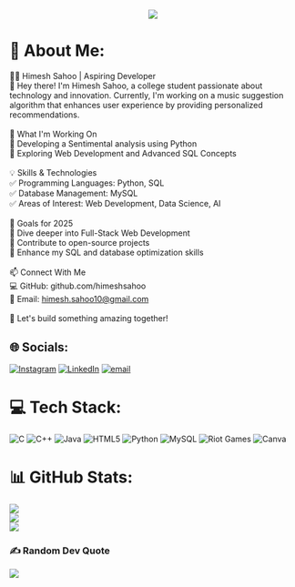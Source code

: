 <h1 align="center">
    <img src="https://readme-typing-svg.herokuapp.com/?font=Righteous&size=35&center=true&vCenter=true&width=500&height=70&duration=5500&lines=Hi+There!+👋;+I'm+Himesh+Sahoo!;" />
</h1>

# 💫 About Me:
🧑‍💻 Himesh Sahoo | Aspiring Developer<br>👋 Hey there! I'm Himesh Sahoo, a college student passionate about technology and innovation. Currently, I'm working on a music suggestion algorithm that enhances user experience by providing personalized recommendations.<br><br>🚀 What I'm Working On<br>🔹 Developing a Sentimental analysis using Python <br>🔹 Exploring Web Development and Advanced SQL Concepts<br><br>💡 Skills & Technologies<br>✅ Programming Languages: Python, SQL<br>✅ Database Management: MySQL<br>✅ Areas of Interest: Web Development, Data Science, AI<br><br>📌 Goals for 2025<br>🔹 Dive deeper into Full-Stack Web Development<br>🔹 Contribute to open-source projects<br>🔹 Enhance my SQL and database optimization skills<br><br>📫 Connect With Me<br>💻 GitHub: github.com/himeshsahoo<br>📧 Email: himesh.sahoo10@gmail.com<br><br>🚀 Let's build something amazing together!<br>


## 🌐 Socials:
[![Instagram](https://img.shields.io/badge/Instagram-%23E4405F.svg?logo=Instagram&logoColor=white)](https://instagram.com/himesh.404) [![LinkedIn](https://img.shields.io/badge/LinkedIn-%230077B5.svg?logo=linkedin&logoColor=white)](https://www.linkedin.com/in/himesh-sahoo-1234abcd/) [![email](https://img.shields.io/badge/Email-D14836?logo=gmail&logoColor=white)](mailto:himesh.sahoo10@gmail.com) 

# 💻 Tech Stack:
![C](https://img.shields.io/badge/c-%2300599C.svg?style=for-the-badge&logo=c&logoColor=white) ![C++](https://img.shields.io/badge/c++-%2300599C.svg?style=for-the-badge&logo=c%2B%2B&logoColor=white) ![Java](https://img.shields.io/badge/java-%23ED8B00.svg?style=for-the-badge&logo=openjdk&logoColor=white) ![HTML5](https://img.shields.io/badge/html5-%23E34F26.svg?style=for-the-badge&logo=html5&logoColor=white) ![Python](https://img.shields.io/badge/python-3670A0?style=for-the-badge&logo=python&logoColor=ffdd54) ![MySQL](https://img.shields.io/badge/mysql-4479A1.svg?style=for-the-badge&logo=mysql&logoColor=white) ![Riot Games](https://img.shields.io/badge/riotgames-D32936.svg?style=for-the-badge&logo=riotgames&logoColor=white) ![Canva](https://img.shields.io/badge/Canva-%2300C4CC.svg?style=for-the-badge&logo=Canva&logoColor=white)
# 📊 GitHub Stats:
![](https://github-readme-stats.vercel.app/api?username=himeshsahoo&theme=transparent&hide_border=false&include_all_commits=false&count_private=false)<br/>
![](https://github-readme-streak-stats.herokuapp.com/?user=himeshsahoo&theme=transparent&hide_border=false)<br/>
![](https://github-readme-stats.vercel.app/api/top-langs/?username=himeshsahoo&theme=transparent&hide_border=false&include_all_commits=false&count_private=false&layout=compact)

### ✍️ Random Dev Quote
![](https://quotes-github-readme.vercel.app/api?type=vetical&theme=radical)


<!-- Proudly created with GPRM ( https://gprm.itsvg.in ) -->
